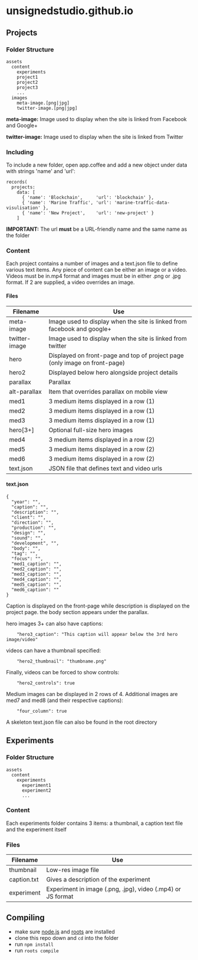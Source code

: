 # unsignedstudio.github.io

## Projects

### Folder Structure
```
assets
  content
    experiments
    project1
    project2
    project3
    ...
  images
    meta-image.[png|jpg]
    twitter-image.[png|jpg]
```

**meta-image:** Image used to display when the site is linked from Facebook and Google+

**twitter-image:** Image used to display when the site is linked from Twitter

### Including
To include a new folder, open app.coffee and add a new object under data with strings 'name' and 'url':
```
records(
  projects:
    data: [
      { 'name': 'Blockchain',     'url': 'blockchain' },
      { 'name': 'Marine Traffic', 'url': 'marine-traffic-data-visulisation' },
      { 'name': 'New Project',    'url': 'new-project' }
    ]
```

**IMPORTANT:** The url **must** be a URL-friendly name and the same name as the folder

### Content
Each project contains a number of images and a text.json file to define various text items. Any piece of content can be either an image or a video. Videos must be in.mp4 format and images must be in either .png or .jpg format. If 2 are supplied, a video overrides an image.

#### Files
| Filename      | Use                                                                        |
| ------------- |----------------------------------------------------------------------------|
| meta-image    | Image used to display when the site is linked from facebook and google+    |
| twitter-image | Image used to display when the site is linked from twitter                 |
| hero          | Displayed on front-page and top of project page (only image on front-page) |
| hero2         | Displayed below hero alongside project details                             |
| parallax      | Parallax                                                                   |
| alt-parallax  | Item that overrides parallax on mobile view                                |
| med1          | 3 medium items displayed in a row (1)                                      |
| med2          | 3 medium items displayed in a row (1)                                      |
| med3          | 3 medium items displayed in a row (1)                                      |
| hero[3+]      | Optional full-size hero images                                             |
| med4          | 3 medium items displayed in a row (2)                                      |
| med5          | 3 medium items displayed in a row (2)                                      |
| med6          | 3 medium items displayed in a row (2)                                      |
| text.json     | JSON file that defines text and video urls                                 |

#### text.json
```
{
  "year": "",
  "caption": "",
  "description": "",
  "client": "",
  "direction": "",
  "production": "",
  "design": "",
  "sound": "",
  "development", "",
  "body": "",
  "tag": "",
  "focus": "",
  "med1_caption": "",
  "med2_caption": "",
  "med3_caption": "",
  "med4_caption": "",
  "med5_caption": "",
  "med6_caption": ""
}
```
Caption is displayed on the front-page while description is displayed on the project page. the body section appears under the parallax.

hero images 3+ can also have captions:
```
    "hero3_caption": "This caption will appear below the 3rd hero image/video"
```

videos can have a thumbnail specified:
```
    "hero2_thumbnail": "thumbname.png"
```

Finally, videos can be forced to show controls:
```
    "hero2_controls": true
```

Medium images can be displayed in 2 rows of 4. Additional images are med7 and med8 (and their respective captions):
```
    "four_column": true
```

A skeleton text.json file can also be found in the root directory

## Experiments

### Folder Structure
```
assets
  content
    experiments
      experiment1
      experiment2
      ...
```

### Content
Each experiments folder contains 3 items: a thumbnail, a caption text file and the experiment itself

### Files
| Filename      | Use                                                         |
| ------------- |-------------------------------------------------------------|
| thumbnail     | Low-res image file                                          |
| caption.txt   | Gives a description of the experiment                       |
| experiment    | Experiment in image (.png, .jpg), video (.mp4) or JS format |

## Compiling
- make sure [node.js](http://nodejs.org) and [roots](http://roots.cx) are installed
- clone this repo down and `cd` into the folder
- run `npm install`
- run `roots compile`